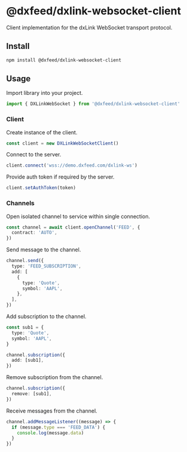 # @dxfeed/dxlink-websocket-client

Client implementation for the dxLink WebSocket transport protocol.

## Install

```bash
npm install @dxfeed/dxlink-websocket-client
```

## Usage

Import library into your project.

```typescript
import { DXLinkWebSocket } from '@dxfeed/dxlink-websocket-client'
```

### Client

Create instance of the client.

```typescript
const client = new DXLinkWebSocketClient()
```

Connect to the server.

```typescript
client.connect('wss://demo.dxfeed.com/dxlink-ws')
```

Provide auth token if required by the server.

```typescript
client.setAuthToken(token)
```

### Channels

Open isolated channel to service within single connection.

```typescript
const channel = await client.openChannel('FEED', {
  contract: 'AUTO',
})
```

Send message to the channel.

```typescript
channel.send({
  type: 'FEED_SUBSCRIPTION',
  add: [
    {
      type: 'Quote',
      symbol: 'AAPL',
    },
  ],
})
```

Add subscription to the channel.

```typescript
const sub1 = {
  type: 'Quote',
  symbol: 'AAPL',
}

channel.subscription({
  add: [sub1],
})
```

Remove subscription from the channel.

```typescript
channel.subscription({
  remove: [sub1],
})
```

Receive messages from the channel.

```typescript
channel.addMessageListener((message) => {
  if (message.type === 'FEED_DATA') {
    console.log(message.data)
  }
})
```
